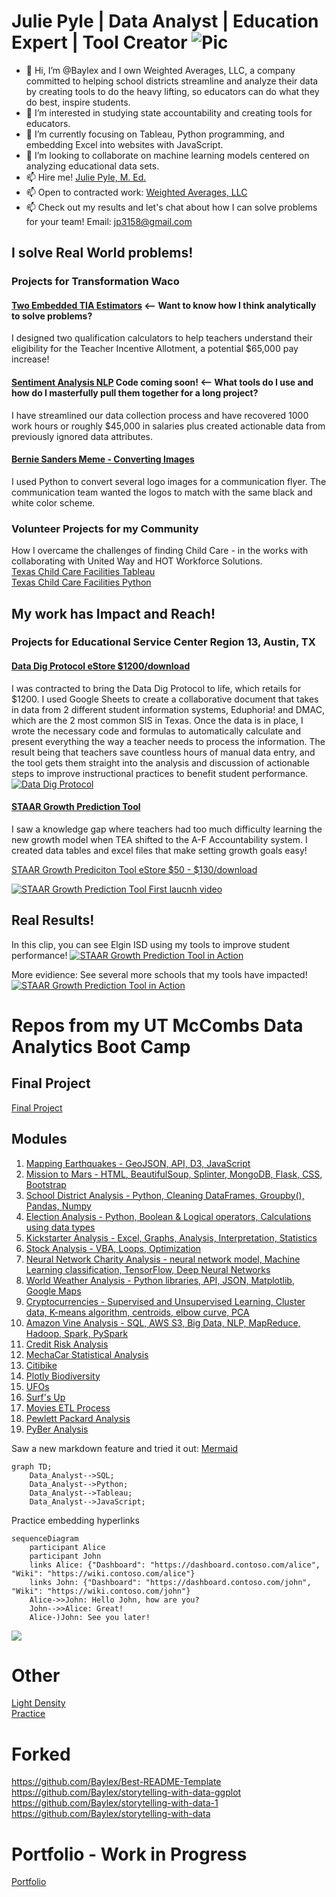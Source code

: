 # Julie Pyle | Data Analyst | Education Expert | Tool Creator ![Pic](https://github.com/Baylex/Excel_Formulas/blob/main/Weighted_Averages.png) 

- 👋 Hi, I’m @Baylex and I own Weighted Averages, LLC, a company committed to helping school districts streamline and analyze their data by creating tools to do the heavy lifting, so educators can do what they do best, inspire students. 
- 👀 I’m interested in studying state accountability and creating tools for educators.
- 🌱 I’m currently focusing on Tableau, Python programming, and embedding Excel into websites with JavaScript.
- 💞️ I’m looking to collaborate on machine learning models centered on analyzing educational data sets.
- 📫 Hire me! [Julie Pyle, M. Ed.](hwww.linkedin.com/in/juliempyle)   
- 📫 Open to contracted work: [Weighted Averages, LLC](https://www.linkedin.com/company/weighted-averages-llc) 
- 📫 Check out my results and let's chat about how I can solve problems for your team! Email: jp3158@gmail.com
 
## I solve Real World problems!  
### Projects for Transformation Waco  

#### [Two Embedded TIA Estimators](https://github.com/Baylex/TW_Estimators)  <-- Want to know how I think analytically to solve problems? 
I designed two qualification calculators to help teachers understand their eligibility for the Teacher Incentive Allotment, a potential $65,000 pay increase!    

#### [Sentiment Analysis NLP](https://github.com/Baylex/TW_Survey_NLP)  Code coming soon!  <-- What tools do I use and how do I masterfully pull them together for a long project? 
I have streamlined our data collection process and have recovered 1000 work hours or roughly $45,000 in salaries plus created actionable data from previously ignored data attributes.  

#### [Bernie Sanders Meme - Converting Images](https://github.com/Baylex/TW_Bernie_Sanders_Converting_Images)   
I used Python to convert several logo images for a communication flyer.  The communication team wanted the logos to match with the same black and white color scheme.   

### Volunteer Projects for my Community
How I overcame the challenges of finding Child Care - in the works with collaborating with United Way and HOT Workforce Solutions.    
[Texas Child Care Facilities Tableau](https://public.tableau.com/app/profile/julie.pyle2236/viz/TexasChildCareFacilities/Story1)    
[Texas Child Care Facilities Python](https://github.com/Baylex/child_care)    


## My work has Impact and Reach! 
### Projects for Educational Service Center Region 13, Austin, TX

#### [Data Dig Protocol eStore $1200/download](https://store.esc13.net/collections/frontpage/products/data-dig-protocol-tool?variant=39316497727561)
I was contracted to bring the Data Dig Protocol to life, which retails for $1200.  I used Google Sheets to create a collaborative document that takes in data from 2 different student information systems, Eduphoria! and DMAC, which are the  2 most common SIS in Texas.  Once the data is in place, I wrote the necessary code and formulas to automatically calculate and present everything the way a teacher needs to process the information.  The result being that teachers save countless hours of manual data entry, and the tool gets them straight into the analysis and discussion of actionable steps to improve instructional practices to benefit student performance.
[![Data Dig Protocol](https://github.com/Baylex/Excel_Formulas/blob/main/Data_Dig_protocol.PNG)](https://store.esc13.net/collections/frontpage/products/data-dig-protocol-tool?variant=39316497727561)

#### [STAAR Growth Prediction Tool](https://www.youtube.com/watch?v=ofBWVEwAAjI&ab_channel=ESCRegion13)
I saw a knowledge gap where teachers had too much difficulty learning the new growth model when TEA shifted to the A-F Accountability system.  I created data tables and excel files that make setting growth goals easy!  

[STAAR Growth Prediciton Tool eStore $50 - $130/download](https://store.esc13.net/products/staar-growth-predicition-tool-middle-school-bundle-downloadable-pdf?_pos=4&_sid=e7fd7d504&_ss=r&variant=15824492003401)

[![STAAR Growth Prediction Tool First laucnh video](https://github.com/Baylex/Excel_Formulas/blob/main/GPT_image.PNG)](https://www.youtube.com/watch?v=ofBWVEwAAjI&ab_channel=ESCRegion13)

## Real Results! 
In this clip, you can see Elgin ISD using my tools to improve student performance! 
[![STAAR Growth Prediction Tool in Action](https://github.com/Baylex/Excel_Formulas/blob/main/GPT_in_Action.PNG)](https://www.youtube.com/watch?v=dzeFN13yCqA&list=PLJIQbYYe5Zs0CgTsCsSaJYziP6GeU7zgM&index=8&t=1s&ab_channel=ESCRegion13)

More evidience: See several more schools that my tools have impacted! 
[![STAAR Growth Prediction Tool in Action](https://github.com/Baylex/Excel_Formulas/blob/main/Other_ISDs.PNG)](https://www.youtube.com/playlist?list=PLJIQbYYe5Zs0CgTsCsSaJYziP6GeU7zgM)


# Repos from my UT McCombs Data Analytics Boot Camp  

## Final Project  
[Final Project](https://github.com/Baylex/Video_Game_Sales)   

## Modules  
1. [Mapping Earthquakes - GeoJSON, API, D3, JavaScript](https://github.com/Baylex/Mapping_Earthquakes)  
2. [Mission to Mars - HTML, BeautifulSoup, Splinter, MongoDB, Flask, CSS, Bootstrap](https://github.com/Baylex/Mission-to-Mars)    
3. [School District Analysis - Python, Cleaning DataFrames, Groupby(), Pandas, Numpy](https://github.com/Baylex/School_District_Analysis_Challenge)   
4. [Election Analysis - Python, Boolean & Logical operators, Calculations using data types](https://github.com/Baylex/Election_Analysis_Challenge)     
5. [Kickstarter Analysis - Excel, Graphs, Analysis, Interpretation, Statistics](https://github.com/Baylex/Kickstarter_Analysis_Challenge)    
6. [Stock Analysis - VBA, Loops, Optimization](https://github.com/Baylex/Stock_Analysis)  
7. [Neural Network Charity Analysis - neural network model, Machine Learning classification, TensorFlow, Deep Neural Networks](https://github.com/Baylex/Neural_Network_Charity_Analysis)   
8. [World Weather Analysis - Python libraries, API, JSON, Matplotlib, Google Maps](https://github.com/Baylex/World_Weather_Analysis)   
9. [Cryptocurrencies - Supervised and Unsupervised Learning, Cluster data, K-means algorithm, centroids, elbow curve, PCA](https://github.com/Baylex/Cryptocurrencies)   
10. [Amazon Vine Analysis - SQL, AWS S3, Big Data, NLP, MapReduce, Hadoop, Spark, PySpark](https://github.com/Baylex/Amazon_Vine_Analysis)   
11. [Credit Risk Analysis](https://github.com/Baylex/Credit_Risk_Analysis)   
12. [MechaCar Statistical Analysis](https://github.com/Baylex/MechaCar_Statistical_Analysis)  
13. [Citibike](https://github.com/Baylex/Citibike)   
14. [Plotly Biodiversity](https://github.com/Baylex/Plotly_Biodiversity)   
15. [UFOs](https://github.com/Baylex/UFOs)   
16. [Surf's Up](https://github.com/Baylex/surfs_up)  
17. [Movies ETL Process](https://github.com/Baylex/Movies-ETL)   
18. [Pewlett Packard Analysis](https://github.com/Baylex/Pewlett_Hackard_Analysis)    
19. [PyBer Analysis](https://github.com/Baylex/PyBer_Analysis)   


Saw a new markdown feature and tried it out: [Mermaid](https://github.blog/2022-02-14-include-diagrams-markdown-files-mermaid/)
```mermaid
graph TD;
    Data_Analyst-->SQL;
    Data_Analyst-->Python;
    Data_Analyst-->Tableau;
    Data_Analyst-->JavaScript;
```

Practice embedding hyperlinks
```mermaid
sequenceDiagram
    participant Alice
    participant John
    links Alice: {"Dashboard": "https://dashboard.contoso.com/alice", "Wiki": "https://wiki.contoso.com/alice"}
    links John: {"Dashboard": "https://dashboard.contoso.com/john", "Wiki": "https://wiki.contoso.com/john"}
    Alice->>John: Hello John, how are you?
    John-->>Alice: Great!
    Alice-)John: See you later!
```
[![](https://mermaid.ink/img/pako:eNqVkTFPwzAQhf-KuQ0pJbuHIqQiEGsHFi-HfSWmjh3ss6oqyn_HiVOpCAbwYunpe_eefSPoYAgkJPrM5DXtLL5H7JUX5QwY2Wo7oGfx4Kymn_JL6HxVnfXHVDEpRgU7TN1bwGgUSKGgYx6SbFtzke908BxSKHff4jIdmgK-2qP9bjkV5Td6ug6ei_w_92Ou_9fYCq-py0M3223NfSbnwtKhEV04CYwkziHfV3bWN4VdP-cpEvLN9ZjbOmVPi0s4ZIoFgAZ6ij1aUzY0zgYF3FFPtaihA2bHCpSfCpoHU3yPxnKIIA_oEjWAmcP-7DVIjpku0LrllZq-ABufrvU)](https://mermaid-js.github.io/mermaid-live-editor/edit/#pako:eNqVkTFPwzAQhf-KuQ0pJbuHIqQiEGsHFi-HfSWmjh3ss6oqyn_HiVOpCAbwYunpe_eefSPoYAgkJPrM5DXtLL5H7JUX5QwY2Wo7oGfx4Kymn_JL6HxVnfXHVDEpRgU7TN1bwGgUSKGgYx6SbFtzke908BxSKHff4jIdmgK-2qP9bjkV5Td6ug6ei_w_92Ou_9fYCq-py0M3223NfSbnwtKhEV04CYwkziHfV3bWN4VdP-cpEvLN9ZjbOmVPi0s4ZIoFgAZ6ij1aUzY0zgYF3FFPtaihA2bHCpSfCpoHU3yPxnKIIA_oEjWAmcP-7DVIjpku0LrllZq-ABufrvU)

# Other  
[Light Density](https://github.com/Baylex/Light_Density)  
[Practice](https://github.com/Baylex/Pages_practice)

# Forked
https://github.com/Baylex/Best-README-Template   
https://github.com/Baylex/storytelling-with-data-ggplot   
https://github.com/Baylex/storytelling-with-data-1   
https://github.com/Baylex/storytelling-with-data   

# Portfolio - Work in Progress   
[Portfolio](https://github.com/Baylex/Portfolio)
